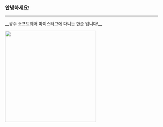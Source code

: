 ### 안녕하세요!
----
<p>__광주 소프트웨어 마이스터고에 다니는 한준 입니다!__</p>
<img src="https://user-images.githubusercontent.com/106512781/171752543-55e6af9d-e5e8-471a-8c78-8a192ea8c59f.jpg" width="300">
